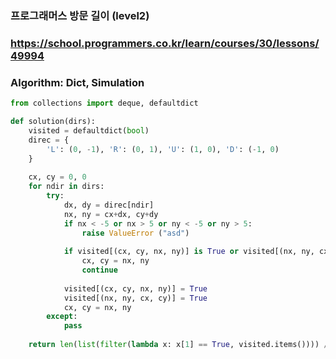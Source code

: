 ### 프로그래머스 방문 길이 (level2)

### https://school.programmers.co.kr/learn/courses/30/lessons/49994

### Algorithm: Dict, Simulation

```python
from collections import deque, defaultdict

def solution(dirs):
    visited = defaultdict(bool)
    direc = {
        'L': (0, -1), 'R': (0, 1), 'U': (1, 0), 'D': (-1, 0)
    }
    
    cx, cy = 0, 0
    for ndir in dirs:
        try:
            dx, dy = direc[ndir]
            nx, ny = cx+dx, cy+dy
            if nx < -5 or nx > 5 or ny < -5 or ny > 5:
                raise ValueError ("asd")
            
            if visited[(cx, cy, nx, ny)] is True or visited[(nx, ny, cx, cy)] is True:
                cx, cy = nx, ny
                continue
                
            visited[(cx, cy, nx, ny)] = True
            visited[(nx, ny, cx, cy)] = True
            cx, cy = nx, ny
        except:
            pass
    
    return len(list(filter(lambda x: x[1] == True, visited.items()))) // 2
```
